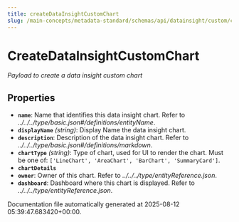 ```yaml
---
title: createDataInsightCustomChart
slug: /main-concepts/metadata-standard/schemas/api/datainsight/custom/createdatainsightcustomchart
---
```


# CreateDataInsightCustomChart

*Payload to create a data insight custom chart*

## Properties

- **`name`**: Name that identifies this data insight chart. Refer to *../../../type/basic.json#/definitions/entityName*.
- **`displayName`** *(string)*: Display Name the data insight chart.
- **`description`**: Description of the data insight chart. Refer to *../../../type/basic.json#/definitions/markdown*.
- **`chartType`** *(string)*: Type of chart, used for UI to render the chart. Must be one of: `['LineChart', 'AreaChart', 'BarChart', 'SummaryCard']`.
- **`chartDetails`**
- **`owner`**: Owner of this chart. Refer to *../../../type/entityReference.json*.
- **`dashboard`**: Dashboard where this chart is displayed. Refer to *../../../type/entityReference.json*.


Documentation file automatically generated at 2025-08-12 05:39:47.683420+00:00.
